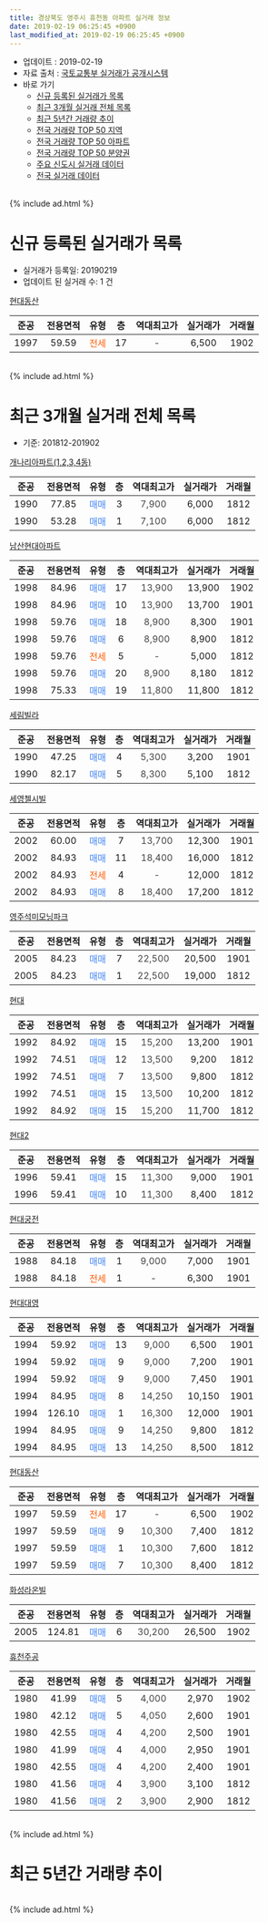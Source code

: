 ```yaml
---
title: 경상북도 영주시 휴천동 아파트 실거래 정보
date: 2019-02-19 06:25:45 +0900
last_modified_at: 2019-02-19 06:25:45 +0900
---
```


* 업데이트 : 2019-02-19
* 자료 출처 : [국토교통부 실거래가 공개시스템](http://rt.molit.go.kr)
* 바로 가기
    * [신규 등록된 실거래가 목록](#신규-등록된-실거래가-목록)
    * [최근 3개월 실거래 전체 목록](#최근-3개월-실거래-전체-목록)
    * [최근 5년간 거래량 추이](#최근-5년간-거래량-추이)
    * [전국 거래량 TOP 50 지역](https://ayogom.github.io/apt-trade-info/최근-3개월-전국에서-가장-거래가-많이-발생한-지역)
    * [전국 거래량 TOP 50 아파트](https://ayogom.github.io/apt-trade-info/최근-3개월-전국에서-가장-거래가-많이-발생한-아파트)
    * [전국 거래량 TOP 50 분양권](https://ayogom.github.io/apt-trade-info/최근-3개월-전국에서-가장-거래가-많이-발생한-분양권)
    * [주요 신도시 실거래 데이터](https://ayogom.github.io/apt-trade-info/주요-신도시)
    * [전국 실거래 데이터](https://ayogom.github.io/apt-trade-info/전국)
<br>
{% include ad.html %}
<br>

# 신규 등록된 실거래가 목록
* 실거래가 등록일: 20190219
* 업데이트 된 실거래 수: 1 건


[현대동산](https://search.naver.com/search.naver?query=%EA%B2%BD%EC%83%81%EB%B6%81%EB%8F%84+%EC%98%81%EC%A3%BC%EC%8B%9C+%ED%9C%B4%EC%B2%9C%EB%8F%99+%ED%98%84%EB%8C%80%EB%8F%99%EC%82%B0)

|준공|전용면적|유형|층|역대최고가|실거래가|거래월|
|:---:|:---:|:---:|:---:|:---:|:---:|:---:|
|1997|59.59|<span style="color:#ff5a00">전세</span>|17|<span style="color:#444444">-</span>|6,500|1902|


<br>
{% include ad.html %}
<br>

# 최근 3개월 실거래 전체 목록
* 기준: 201812-201902


[개나리아파트(1,2,3,4동)](https://search.naver.com/search.naver?query=%EA%B2%BD%EC%83%81%EB%B6%81%EB%8F%84+%EC%98%81%EC%A3%BC%EC%8B%9C+%ED%9C%B4%EC%B2%9C%EB%8F%99+%EA%B0%9C%EB%82%98%EB%A6%AC%EC%95%84%ED%8C%8C%ED%8A%B8%281%2C2%2C3%2C4%EB%8F%99%29)

|준공|전용면적|유형|층|역대최고가|실거래가|거래월|
|:---:|:---:|:---:|:---:|:---:|:---:|:---:|
|1990|77.85|<span style="color:#4285f3">매매</span>|3|<span style="color:#444444">7,900</span>|6,000|1812|
|1990|53.28|<span style="color:#4285f3">매매</span>|1|<span style="color:#444444">7,100</span>|6,000|1812|

[남산현대아파트](https://search.naver.com/search.naver?query=%EA%B2%BD%EC%83%81%EB%B6%81%EB%8F%84+%EC%98%81%EC%A3%BC%EC%8B%9C+%ED%9C%B4%EC%B2%9C%EB%8F%99+%EB%82%A8%EC%82%B0%ED%98%84%EB%8C%80%EC%95%84%ED%8C%8C%ED%8A%B8)

|준공|전용면적|유형|층|역대최고가|실거래가|거래월|
|:---:|:---:|:---:|:---:|:---:|:---:|:---:|
|1998|84.96|<span style="color:#4285f3">매매</span>|17|<span style="color:#444444">13,900</span>|13,900|1902|
|1998|84.96|<span style="color:#4285f3">매매</span>|10|<span style="color:#444444">13,900</span>|13,700|1901|
|1998|59.76|<span style="color:#4285f3">매매</span>|18|<span style="color:#444444">8,900</span>|8,300|1901|
|1998|59.76|<span style="color:#4285f3">매매</span>|6|<span style="color:#444444">8,900</span>|8,900|1812|
|1998|59.76|<span style="color:#ff5a00">전세</span>|5|<span style="color:#444444">-</span>|5,000|1812|
|1998|59.76|<span style="color:#4285f3">매매</span>|20|<span style="color:#444444">8,900</span>|8,180|1812|
|1998|75.33|<span style="color:#4285f3">매매</span>|19|<span style="color:#444444">11,800</span>|11,800|1812|

[세림빌라](https://search.naver.com/search.naver?query=%EA%B2%BD%EC%83%81%EB%B6%81%EB%8F%84+%EC%98%81%EC%A3%BC%EC%8B%9C+%ED%9C%B4%EC%B2%9C%EB%8F%99+%EC%84%B8%EB%A6%BC%EB%B9%8C%EB%9D%BC)

|준공|전용면적|유형|층|역대최고가|실거래가|거래월|
|:---:|:---:|:---:|:---:|:---:|:---:|:---:|
|1990|47.25|<span style="color:#4285f3">매매</span>|4|<span style="color:#444444">5,300</span>|3,200|1901|
|1990|82.17|<span style="color:#4285f3">매매</span>|5|<span style="color:#444444">8,300</span>|5,100|1812|

[세영첼시빌](https://search.naver.com/search.naver?query=%EA%B2%BD%EC%83%81%EB%B6%81%EB%8F%84+%EC%98%81%EC%A3%BC%EC%8B%9C+%ED%9C%B4%EC%B2%9C%EB%8F%99+%EC%84%B8%EC%98%81%EC%B2%BC%EC%8B%9C%EB%B9%8C)

|준공|전용면적|유형|층|역대최고가|실거래가|거래월|
|:---:|:---:|:---:|:---:|:---:|:---:|:---:|
|2002|60.00|<span style="color:#4285f3">매매</span>|7|<span style="color:#444444">13,700</span>|12,300|1901|
|2002|84.93|<span style="color:#4285f3">매매</span>|11|<span style="color:#444444">18,400</span>|16,000|1812|
|2002|84.93|<span style="color:#ff5a00">전세</span>|4|<span style="color:#444444">-</span>|12,000|1812|
|2002|84.93|<span style="color:#4285f3">매매</span>|8|<span style="color:#444444">18,400</span>|17,200|1812|

[영주석미모닝파크](https://search.naver.com/search.naver?query=%EA%B2%BD%EC%83%81%EB%B6%81%EB%8F%84+%EC%98%81%EC%A3%BC%EC%8B%9C+%ED%9C%B4%EC%B2%9C%EB%8F%99+%EC%98%81%EC%A3%BC%EC%84%9D%EB%AF%B8%EB%AA%A8%EB%8B%9D%ED%8C%8C%ED%81%AC)

|준공|전용면적|유형|층|역대최고가|실거래가|거래월|
|:---:|:---:|:---:|:---:|:---:|:---:|:---:|
|2005|84.23|<span style="color:#4285f3">매매</span>|7|<span style="color:#444444">22,500</span>|20,500|1901|
|2005|84.23|<span style="color:#4285f3">매매</span>|1|<span style="color:#444444">22,500</span>|19,000|1812|

[현대](https://search.naver.com/search.naver?query=%EA%B2%BD%EC%83%81%EB%B6%81%EB%8F%84+%EC%98%81%EC%A3%BC%EC%8B%9C+%ED%9C%B4%EC%B2%9C%EB%8F%99+%ED%98%84%EB%8C%80)

|준공|전용면적|유형|층|역대최고가|실거래가|거래월|
|:---:|:---:|:---:|:---:|:---:|:---:|:---:|
|1992|84.92|<span style="color:#4285f3">매매</span>|15|<span style="color:#444444">15,200</span>|13,200|1901|
|1992|74.51|<span style="color:#4285f3">매매</span>|12|<span style="color:#444444">13,500</span>|9,200|1812|
|1992|74.51|<span style="color:#4285f3">매매</span>|7|<span style="color:#444444">13,500</span>|9,800|1812|
|1992|74.51|<span style="color:#4285f3">매매</span>|15|<span style="color:#444444">13,500</span>|10,200|1812|
|1992|84.92|<span style="color:#4285f3">매매</span>|15|<span style="color:#444444">15,200</span>|11,700|1812|

[현대2](https://search.naver.com/search.naver?query=%EA%B2%BD%EC%83%81%EB%B6%81%EB%8F%84+%EC%98%81%EC%A3%BC%EC%8B%9C+%ED%9C%B4%EC%B2%9C%EB%8F%99+%ED%98%84%EB%8C%802)

|준공|전용면적|유형|층|역대최고가|실거래가|거래월|
|:---:|:---:|:---:|:---:|:---:|:---:|:---:|
|1996|59.41|<span style="color:#4285f3">매매</span>|15|<span style="color:#444444">11,300</span>|9,000|1901|
|1996|59.41|<span style="color:#4285f3">매매</span>|10|<span style="color:#444444">11,300</span>|8,400|1812|

[현대궁전](https://search.naver.com/search.naver?query=%EA%B2%BD%EC%83%81%EB%B6%81%EB%8F%84+%EC%98%81%EC%A3%BC%EC%8B%9C+%ED%9C%B4%EC%B2%9C%EB%8F%99+%ED%98%84%EB%8C%80%EA%B6%81%EC%A0%84)

|준공|전용면적|유형|층|역대최고가|실거래가|거래월|
|:---:|:---:|:---:|:---:|:---:|:---:|:---:|
|1988|84.18|<span style="color:#4285f3">매매</span>|1|<span style="color:#444444">9,000</span>|7,000|1901|
|1988|84.18|<span style="color:#ff5a00">전세</span>|1|<span style="color:#444444">-</span>|6,300|1901|

[현대대영](https://search.naver.com/search.naver?query=%EA%B2%BD%EC%83%81%EB%B6%81%EB%8F%84+%EC%98%81%EC%A3%BC%EC%8B%9C+%ED%9C%B4%EC%B2%9C%EB%8F%99+%ED%98%84%EB%8C%80%EB%8C%80%EC%98%81)

|준공|전용면적|유형|층|역대최고가|실거래가|거래월|
|:---:|:---:|:---:|:---:|:---:|:---:|:---:|
|1994|59.92|<span style="color:#4285f3">매매</span>|13|<span style="color:#444444">9,000</span>|6,500|1901|
|1994|59.92|<span style="color:#4285f3">매매</span>|9|<span style="color:#444444">9,000</span>|7,200|1901|
|1994|59.92|<span style="color:#4285f3">매매</span>|9|<span style="color:#444444">9,000</span>|7,450|1901|
|1994|84.95|<span style="color:#4285f3">매매</span>|8|<span style="color:#444444">14,250</span>|10,150|1901|
|1994|126.10|<span style="color:#4285f3">매매</span>|1|<span style="color:#444444">16,300</span>|12,000|1901|
|1994|84.95|<span style="color:#4285f3">매매</span>|9|<span style="color:#444444">14,250</span>|9,800|1812|
|1994|84.95|<span style="color:#4285f3">매매</span>|13|<span style="color:#444444">14,250</span>|8,500|1812|

[현대동산](https://search.naver.com/search.naver?query=%EA%B2%BD%EC%83%81%EB%B6%81%EB%8F%84+%EC%98%81%EC%A3%BC%EC%8B%9C+%ED%9C%B4%EC%B2%9C%EB%8F%99+%ED%98%84%EB%8C%80%EB%8F%99%EC%82%B0)

|준공|전용면적|유형|층|역대최고가|실거래가|거래월|
|:---:|:---:|:---:|:---:|:---:|:---:|:---:|
|1997|59.59|<span style="color:#ff5a00">전세</span>|17|<span style="color:#444444">-</span>|6,500|1902|
|1997|59.59|<span style="color:#4285f3">매매</span>|9|<span style="color:#444444">10,300</span>|7,400|1812|
|1997|59.59|<span style="color:#4285f3">매매</span>|1|<span style="color:#444444">10,300</span>|7,600|1812|
|1997|59.59|<span style="color:#4285f3">매매</span>|7|<span style="color:#444444">10,300</span>|8,400|1812|

[화성라온빌](https://search.naver.com/search.naver?query=%EA%B2%BD%EC%83%81%EB%B6%81%EB%8F%84+%EC%98%81%EC%A3%BC%EC%8B%9C+%ED%9C%B4%EC%B2%9C%EB%8F%99+%ED%99%94%EC%84%B1%EB%9D%BC%EC%98%A8%EB%B9%8C)

|준공|전용면적|유형|층|역대최고가|실거래가|거래월|
|:---:|:---:|:---:|:---:|:---:|:---:|:---:|
|2005|124.81|<span style="color:#4285f3">매매</span>|6|<span style="color:#444444">30,200</span>|26,500|1902|

[휴천주공](https://search.naver.com/search.naver?query=%EA%B2%BD%EC%83%81%EB%B6%81%EB%8F%84+%EC%98%81%EC%A3%BC%EC%8B%9C+%ED%9C%B4%EC%B2%9C%EB%8F%99+%ED%9C%B4%EC%B2%9C%EC%A3%BC%EA%B3%B5)

|준공|전용면적|유형|층|역대최고가|실거래가|거래월|
|:---:|:---:|:---:|:---:|:---:|:---:|:---:|
|1980|41.99|<span style="color:#4285f3">매매</span>|5|<span style="color:#444444">4,000</span>|2,970|1902|
|1980|42.12|<span style="color:#4285f3">매매</span>|5|<span style="color:#444444">4,050</span>|2,600|1901|
|1980|42.55|<span style="color:#4285f3">매매</span>|4|<span style="color:#444444">4,200</span>|2,500|1901|
|1980|41.99|<span style="color:#4285f3">매매</span>|4|<span style="color:#444444">4,000</span>|2,950|1901|
|1980|42.55|<span style="color:#4285f3">매매</span>|4|<span style="color:#444444">4,200</span>|2,400|1901|
|1980|41.56|<span style="color:#4285f3">매매</span>|4|<span style="color:#444444">3,900</span>|3,100|1812|
|1980|41.56|<span style="color:#4285f3">매매</span>|2|<span style="color:#444444">3,900</span>|2,900|1812|


<br>
{% include ad.html %}
<br>

# 최근 5년간 거래량 추이


<div style="width:100%;">
    <canvas id="deal_progress" height="200"></canvas>
</div>

<script>
new Chart(document.getElementById("deal_progress"), {
    type: 'line',
    data: {
        labels: ['201402','201403','201404','201405','201406','201407','201408','201409','201410','201411','201412','201501','201502','201503','201504','201505','201506','201507','201508','201509','201510','201511','201512','201601','201602','201603','201604','201605','201606','201607','201608','201609','201610','201611','201612','201701','201702','201703','201704','201705','201706','201707','201708','201709','201710','201711','201712','201801','201802','201803','201804','201805','201806','201807','201808','201809','201810','201811','201812','201901','201902'],
        datasets: [{
            label: '매매',
            pointRadius: 1,
            data: [26, 21, 24, 22, 13, 18, 15, 17, 24, 24, 20, 33, 19, 28, 37, 20, 21, 21, 13, 15, 19, 31, 23, 25, 17, 21, 26, 17, 21, 16, 28, 24, 29, 27, 18, 19, 21, 28, 23, 19, 20, 25, 28, 24, 36, 10, 17, 20, 14, 25, 27, 17, 20, 19, 19, 23, 30, 19, 21, 17, 3],
            borderColor: "rgba(255, 201, 14, 1)",
            backgroundColor: "rgba(255, 201, 14, 0.5)",
            fill: false,
            lineTension: 0
        },{
            label: '전월세',
            pointRadius: 1,
            data: [4, 2, 6, 0, 4, 3, 4, 2, 7, 7, 1, 5, 1, 3, 5, 5, 6, 5, 4, 2, 2, 2, 5, 6, 11, 4, 2, 2, 5, 2, 1, 2, 8, 8, 4, 5, 10, 7, 3, 7, 7, 3, 2, 3, 4, 2, 1, 5, 2, 3, 6, 4, 2, 3, 2, 4, 5, 3, 2, 1, 1],
            borderColor: "rgba(0, 141, 185, 1)",
            backgroundColor: "rgba(0, 141, 185, 0.5)",
            fill: false,
            lineTension: 0
        }
        ]
    },
    options: {
        responsive: true,
        title: {
            display: false
        },
        tooltips: {
            mode: 'index',
            intersect: false
        },
        hover: {
            mode: 'nearest',
            intersect: true
        },
        scales: {
            xAxes: [{
                display: true,
                scaleLabel: {
                    display: true,
                    labelString: '년/월'
                }
            }],
            yAxes: [{
                display: true,
                ticks: {
                    suggestedMin: 0,
                },
                scaleLabel: {
                    display: true,
                    labelString: '실거래 수'
                }
            }]
        }
    }
});

</script>


<br>
{% include ad.html %}
<br>

